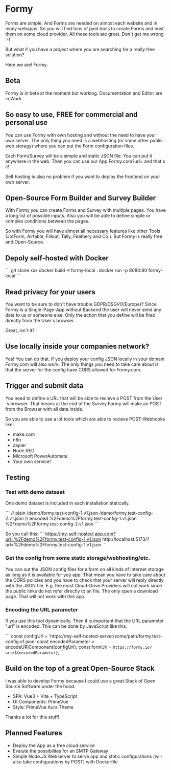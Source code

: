 # Formy

Forms are simple. And Forms are needed on almost each website and in many webapps.
So you will find tons of paid tools to create Forms and host them on some cloud provider.
All these tools are great. Don´t get me wrong :-)

But what if you have a project where you are searching for a really free solution?

Here we are! Formy.

## Beta

Formy is in beta at the moment but working.
Documentation and Editor are in Work.

## So easy to use, FREE for commercial and personal use

You can use Formy with own hosting and without the need to have your own server.
The only thing you need is a webhosting (or some other public web storagy) where you can put the Form configuration files.

Each Form/Survey will be a simple and static JSON file. You can put it anywhere in the web.
Then you can use our App Formy.com?url=<put-your-json-url-here> and that´s it!

Self hosting is also no problem if you want to deploy the frontend on your own server.

## Open-Source Form Builder and Survey Builder

With Formy you can create Forms and Survey with multiple pages. You have a long list of possible inputs.
Also you will be able to define simple or complex conditions between the pages.

So with Formy you will have almost all necessary features like other Tools (JotForm, Airtable, Fillout, Tally, Feathery and Co.).
But Formy is really free and Open-Source.

## Depoly self-hosted with Docker

´´´
git clone xxx
docker build -t formy-local .
docker run -p 8080:80 formy-local
´´´

## Read privacy for your users

You want to be sure to don´t have trouble GDPR/DSGVO(Europe)?
Since Formy is a Single-Page-App without Backend the user will never send any data to us or someone else.
Only the action that you define will be fired directly from the User´s browser.

Great, isn´t it?

## Use locally inside your companies network?

Yes! You can do that. If you deploy your config JSON locally in your domain Formy.com will also work.
The only things you need to take care about is that the server for the config have CORS allowed for Formy.com.

## Trigger and submit data

You need to define a URL that will be able to recieve a POST from the User´s browser.
That means at the end of the Survey Formy will make an POST from the Browser with all data inside.

So you are able to use a lot tools which are able to recieve POST-Webhooks like:
- make.com
- n8n
- zapier
- Node.RED
- Microsoft PowerAutomate
- Your own service!

## Testing

### Test with demo dataset

One demo dataset is included in each installation statically.

´´´
// plain
/demo/formy.test-config-1.v1.json
/demo/formy.test-config-2.v1.json
// encoded
%2Fdemo%2Fformy.test-config-1.v1.json
%2Fdemo%2Fformy.test-config-2.v1.json
´´´

So you call this:
´´´
https://my-self-hosted-app.com?url=%2Fdemo%2Fformy.test-config-1.v1.json
http://localhost:5173/?url=%2Fdemo%2Fformy.test-config-1.v1.json
´´´

### Get the config from some static storage/webhosting/etc.

You can out the JSON config files for a form on all kinds of internet storage as long as it is available for you app.
That mean you have to take care about the CORS policies and you have to check that your server will reply directly with the JSON file.
E.g. the most Cloud-Drive Providers will not work since the public links do not refer directly to an file. The only open a download page.
That will not work with this app.

### Encoding the URL parameter

If you use this tool dynamically. Then it is important that the URL parameter "url" is encoded.
This can be done by JavaScript like this.

´´´
const configUrl = 'https://my-self-hosted-server/some/path/formy.test-config.v1.json'
const encodedParameter = encodeURIComponent(configUrl);
const formUrl = `https://formy.io?url=${encodedParameter}`;
´´´

## Build on the top of a great Open-Source Stack

I was able to develop Formy because I could use a great Stack of Open Source Software under the hood.

- SPA: Vue3 + Vite + TypeScript
- UI Components: PrimeVue
- Style: PrimeVue Aura Theme

Thanks a lot for this stuff!

## Planned Features

- Deploy the App as a free cloud service
- Evalute the possibilites for an SMTP Gateway
- Simple Node.JS Webserver to serve app and static configurations (will also take configurations by POST) with Dockerfile
